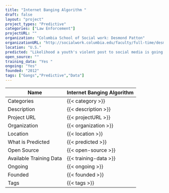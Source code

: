 ```yaml
---
title: "Internet Banging Algorithm "
draft: false
layout: "project"
project_types: "Predictive"
categories: ["Law Enforcement"]
projectURL: ""
organization: "Columbia School of Social work: Desmond Patton"
organizationURL: "http://socialwork.columbia.edu/faculty/full-time/desmond-patton/"
location: "U.S."
predicted: "Likelihood a youth's violent post to social media is going to percipitate a violent act"
open_source: ""
training_data: "Yes "
ongoing: "Yes"
founded: "2012"
tags: ["Gangs","Predictive","Data"]
---
```



Name                    |  Internet Banging Algorithm     
------------------------|----
Categories              | {{< category >}} 
Description             | {{< description >}} 
Project URL             | {{< projectURL >}} 
Organization            | {{< organization >}} 
Location                | {{< location >}} 
What is Predicted       | {{< predicted >}} 
Open Source             | {{< open-source >}} 
Available Training Data | {{< training-data >}}
Ongoing                 | {{< ongoing >}} 
Founded                 | {{< founded >}} 
Tags                    | {{< tags >}} 
